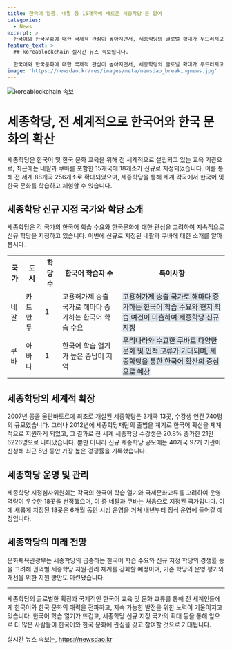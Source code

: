 ```yaml
---
title: 한국어 열풍, 네팔 등 15개국에 새로운 세종학당 문 열어
categories:
  - News
excerpt: >
  한국어와 한국문화에 대한 국제적 관심이 높아지면서, 세종학당의 글로벌 확대가 두드러지고 있다. 세종학당은 올해 15개국에 18개소를 더해 총 256개소로 확장될 예정이며, 전 세계에서 한국어와 한국문화 수업을 받는 수강생은 지난해보다 약 20.8% 증가한 것으로 나타났다. 또한, 최근 신규 세종학당 공모에서는 40개국 97개 기관이 신청해 경쟁률이 5.4대 1로 기록되는 등 한국어 학습 열기가 뜨겁다. 이에 문화체육관광부는 한국어 수요에 맞춰 세종학당을 확대하는 한편, 기존 세종학당의 운영을 정기적으로 평가하고 개선하기로 결정했다.
feature_text: >
  ## koreablockchain 실시간 뉴스 속보입니다.

  한국어와 한국문화에 대한 국제적 관심이 높아지면서, 세종학당의 글로벌 확대가 두드러지고 있다. 세종학당은 올해 15개국에 18개소를 더해 총 256개소로 확장될 예정이며, 전 세계에서 한국어와 한국문화 수업을 받는 수강생은 지난해보다 약 20.8% 증가한 것으로 나타났다. 또한, 최근 신규 세종학당 공모에서는 40개국 97개 기관이 신청해 경쟁률이 5.4대 1로 기록되는 등 한국어 학습 열기가 뜨겁다. 이에 문화체육관광부는 한국어 수요에 맞춰 세종학당을 확대하는 한편, 기존 세종학당의 운영을 정기적으로 평가하고 개선하기로 결정했다.
image: 'https://newsdao.kr/res/images/meta/newsdao_breakingnews.jpg'
---
```


<p><img src="https://newsdao.kr/res/images/meta/newsdao_breakingnews.jpg" alt="koreablockchain 속보" /></p>

<h1>세종학당, 전 세계적으로 한국어와 한국 문화의 확산</h1>

<p data-ke-size="size16">세종학당은 한국어 및 한국 문화 교육을 위해 전 세계적으로 설립되고 있는 교육 기관으로, 최근에는 네팔과 쿠바를 포함한 15개국에 18개소가 신규로 지정되었습니다. 이를 통해 전 세계 88개국 256개소로 확대되었으며, 세종학당을 통해 세계 각국에서 한국어 및 한국 문화를 학습하고 체험할 수 있습니다.</p>

<h2 data-ke-size="size26">세종학당 신규 지정 국가와 학당 소개</h2>

<p data-ke-size="size16">세종학당은 각 국가의 한국어 학습 수요와 한국문화에 대한 관심을 고려하여 지속적으로 신규 학당을 지정하고 있습니다. 이번에 신규로 지정된 네팔과 쿠바에 대한 소개를 알아봅시다.</p>

<table>
  <tr>
    <th><b>국가</b></th>
    <th><b>도시</b></th>
    <th><b>학당 수</b></th>
    <th><b>한국어 학습자 수</b></th>
    <th><b>특이사항</b></th>
  </tr>
  <tr>
    <td>네팔</td>
    <td>카트만두</td>
    <td>1</td>
    <td>고용허가제 송출 국가로 해마다 증가하는 한국어 학습 수요</td>
    <td><span style="background-color: #21538527;">고용허가제 송출 국가로 해마다 증가하는 한국어 학습 수요와 현지 학습 여건이 미흡하여 세종학당 신규 지정</span></td>
  </tr>
  <tr>
    <td>쿠바</td>
    <td>아바나</td>
    <td>1</td>
    <td>한국어 학습 열기가 높은 중남미 지역</td>
    <td><span style="background-color: #21538527;">우리나라와 수교한 쿠바로 다양한 문화 및 인적 교류가 기대되며, 세종학당을 통한 한국어 확산의 중심으로 예상</span></td>
  </tr>
</table>

<h2 data-ke-size="size26">세종학당의 세계적 확장</h2>

<p data-ke-size="size16">2007년 몽골 울란바토르에 최초로 개설된 세종학당은 3개국 13곳, 수강생 연간 740명의 규모였습니다. 그러나 2012년에 세종학당재단의 출범을 계기로 한국어 확산을 체계적으로 지원하게 되었고, 그 결과로 전 세계 세종학당 수강생은 20.8% 증가한 21만 6226명으로 나타났습니다. 뿐만 아니라 신규 세종학당 공모에는 40개국 97개 기관이 신청해 최근 5년 동안 가장 높은 경쟁률을 기록했습니다.</p>

<h2 data-ke-size="size26">세종학당 운영 및 관리</h2>

<p data-ke-size="size16">세종학당 지정심사위원회는 각국의 한국어 학습 열기와 국제문화교류를 고려하여 운영 역량이 우수한 18곳을 선정했으며, 이 중 네팔과 쿠바는 처음으로 지정된 국가입니다. 이에 새롭게 지정된 18곳은 6개월 동안 시범 운영을 거쳐 내년부터 정식 운영에 들어갈 예정입니다.</p>

<h2 data-ke-size="size26">세종학당의 미래 전망</h2>

<p data-ke-size="size16">문화체육관광부는 세종학당의 급증하는 한국어 학습 수요와 신규 지정 학당의 경쟁률 등을 고려해 권역별 세종학당 지원·관리 체계를 강화할 예정이며, 기존 학당의 운영 평가와 개선을 위한 지원 방안도 마련됐습니다.</p>

<hr>

<p data-ke-size="size16">세종학당의 글로벌한 확장과 국제적인 한국어 교육 및 문화 교류를 통해 전 세계인들에게 한국어와 한국 문화의 매력을 전파하고, 지속 가능한 발전을 위한 노력이 기울어지고 있습니다. 한국어 학습 열기가 뜨겁고, 세종학당 신규 지정 국가의 확대 등을 통해 앞으로 더 많은 사람들이 한국어와 한국 문화에 관심을 갖고 참여할 것으로 기대됩니다.</p>
실시간 뉴스 속보는, <a href="https://newsdao.kr" rel="dofollow">https://newsdao.kr</a>



